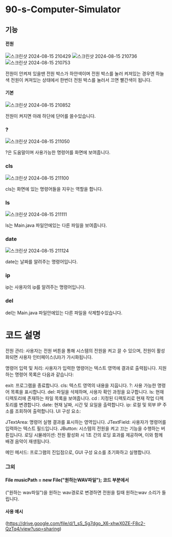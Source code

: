 # 90-s-Computer-Simulator

## 기능


#### 전원 


![스크린샷 2024-08-15 210429](https://github.com/user-attachments/assets/c61b89ad-31c5-4166-aeef-e02bb3f701cf)
![스크린샷 2024-08-15 210736](https://github.com/user-attachments/assets/2f3df718-8297-4e12-ba33-5273c528878a)
![스크린샷 2024-08-15 210753](https://github.com/user-attachments/assets/d4bd22ba-63d9-44e1-a95b-0570a33b789f)


전원이 안켜져 있을땐 전원 박스가 하얀색이며 
전원 박스를 눌러 켜져있는 경우엔 하늘색
전원이 켜져있는 상태에서 한번더 전원 박스를 눌러서 끄면 빨간색이 됩니다.

#### 기본    

![스크린샷 2024-08-15 210852](https://github.com/user-attachments/assets/7f1711d2-a4fd-484f-81dc-1acc98ab26b5)


전원이 켜지면 아래 하단에 단어를 쓸수있습니다.


### ?


![스크린샷 2024-08-15 211050](https://github.com/user-attachments/assets/58ed65ab-4ba6-41c7-a62a-4f1099d25409)


?은 도움말이며 사용가능한 명령어를 화면에 보여줍니다.

### cls

![스크린샷 2024-08-15 211100](https://github.com/user-attachments/assets/00896ff9-4ce2-4db2-8a77-864c49f024a6)


cls는 화면에 있는 명령어들을 지우는 역할을 합니다.

### ls
![스크린샷 2024-08-15 211111](https://github.com/user-attachments/assets/e604cef7-70a5-4cee-b97f-da607035dc7a)


ls는 Main.java 파일안에있는 다른 파일을 보여줍니다.

### date
![스크린샷 2024-08-15 211124](https://github.com/user-attachments/assets/9c5afe5f-ec2f-416b-8f51-99b9d4a1ed1c)

date는 날짜를 알려주는 명령어입니다.

### ip

ip는 사용자의 ip를 알려주는 명령어입니다.

### del

del는  Main.java 파일안에있는 다른 파일을 삭제할수있습니다.


# 코드 설명
전원 관리: 사용자는 전원 버튼을 통해 시스템의 전원을 켜고 끌 수 있으며, 전원이 활성화되면 사용자 인터페이스(UI)가 가시화됩니다.

명령어 입력 및 처리: 사용자가 입력한 명령어는 텍스트 영역에 결과로 출력됩니다. 지원하는 명령어 목록은 다음과 같습니다:

exit: 프로그램을 종료합니다.
cls: 텍스트 영역의 내용을 지웁니다.
?: 사용 가능한 명령어 목록을 표시합니다.
del: 파일을 삭제하며, 사용자 확인 과정을 요구합니다.
ls: 현재 디렉토리에 존재하는 파일 목록을 보여줍니다.
cd <directory>: 지정된 디렉토리로 현재 작업 디렉토리를 변경합니다.
date: 현재 날짜, 시간 및 요일을 출력합니다.
ip: 로컬 및 외부 IP 주소를 조회하여 출력합니다.
UI 구성 요소:

JTextArea: 명령어 실행 결과를 표시하는 영역입니다.
JTextField: 사용자가 명령어를 입력하는 텍스트 필드입니다.
JButton: 시스템의 전원을 켜고 끄는 기능을 수행하는 버튼입니다.
로딩 시뮬레이션: 전원 활성화 시 1초 간의 로딩 효과를 제공하며, 이와 함께 배경 음악이 재생됩니다.

메인 메서드: 프로그램의 진입점으로, GUI 구성 요소를 초기화하고 실행합니다.


###       그외

 #### File musicPath = new File("원하는WAV파일"); 코드 부분에서 
("원하는 wav파일")을 원하는 wav경로로 변경하면 전원을 킬때 원하는wav 소리가 들립니다.

#### 사용 예시 
(https://drive.google.com/file/d/1_sS_Sg7dgo_X6-xhwX0ZE-F8c2-QzTq4/view?usp=sharing)
